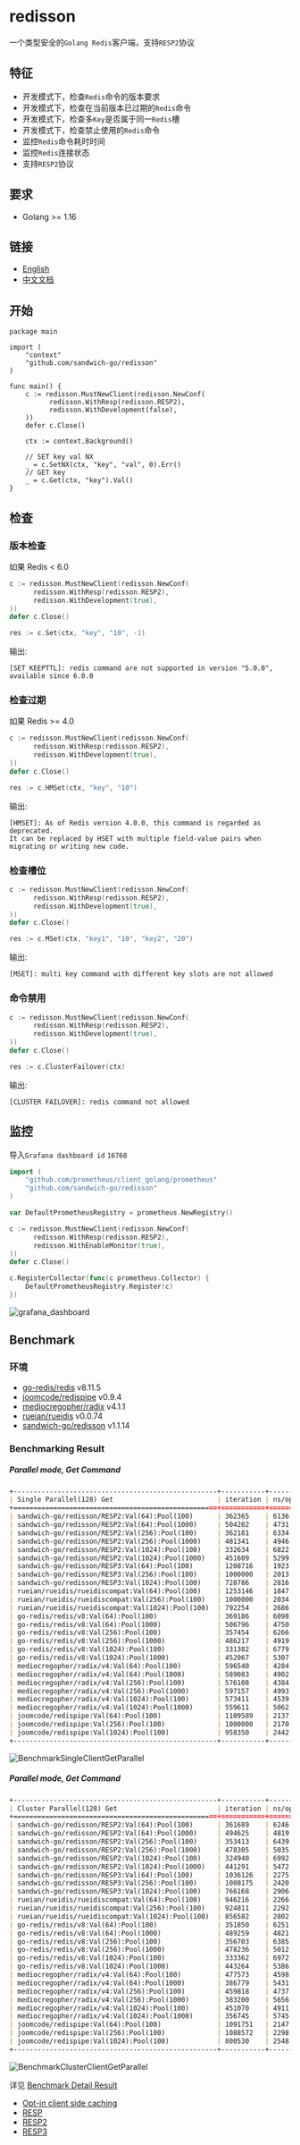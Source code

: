 # redisson

一个类型安全的`Golang Redis`客户端，支持`RESP2`协议

## 特征

* 开发模式下，检查`Redis`命令的版本要求
* 开发模式下，检查在当前版本已过期的`Redis`命令
* 开发模式下，检查多`Key`是否属于同一`Redis`槽
* 开发模式下，检查禁止使用的`Redis`命令
* 监控`Redis`命令耗时时间 
* 监控`Redis`连接状态
* 支持`RESP2`协议


## 要求

* Golang >= 1.16

## 链接
* [English](https://github.com/sandwich-go/redisson/blob/version/1.0/README.md)
* [中文文档](https://github.com/sandwich-go/redisson/blob/version/1.0/README_CN.md)

## 开始

```golang
package main

import (
	"context"
	"github.com/sandwich-go/redisson"
)

func main() {
	c := redisson.MustNewClient(redisson.NewConf(
	      redisson.WithResp(redisson.RESP2), 
	      redisson.WithDevelopment(false), 
	))
	defer c.Close()

	ctx := context.Background()

	// SET key val NX
	_ = c.SetNX(ctx, "key", "val", 0).Err()
	// GET key
	_ = c.Get(ctx, "key").Val()
}
```

## 检查
### 版本检查
如果 Redis < 6.0
```go
c := redisson.MustNewClient(redisson.NewConf(
      redisson.WithResp(redisson.RESP2), 
      redisson.WithDevelopment(true), 
))
defer c.Close()

res := c.Set(ctx, "key", "10", -1)
```
输出:
```text
[SET KEEPTTL]: redis command are not supported in version "5.0.0", available since 6.0.0
```

### 检查过期
如果 Redis >= 4.0
```go
c := redisson.MustNewClient(redisson.NewConf(
      redisson.WithResp(redisson.RESP2), 
      redisson.WithDevelopment(true), 
))
defer c.Close()

res := c.HMSet(ctx, "key", "10")
```
输出:
```text
[HMSET]: As of Redis version 4.0.0, this command is regarded as deprecated.
It can be replaced by HSET with multiple field-value pairs when migrating or writing new code.
```

### 检查槽位
```go
c := redisson.MustNewClient(redisson.NewConf(
      redisson.WithResp(redisson.RESP2), 
      redisson.WithDevelopment(true), 
))
defer c.Close()

res := c.MSet(ctx, "key1", "10", "key2", "20")
```
输出:
```text
[MSET]: multi key command with different key slots are not allowed 
```

### 命令禁用
```go
c := redisson.MustNewClient(redisson.NewConf(
      redisson.WithResp(redisson.RESP2), 
      redisson.WithDevelopment(true), 
))
defer c.Close()

res := c.ClusterFailover(ctx)
```
输出:
```text
[CLUSTER FAILOVER]: redis command not allowed 
```

## 监控

导入`Grafana dashboard id` `16768`

```go
import (
    "github.com/prometheus/client_golang/prometheus"
    "github.com/sandwich-go/redisson"
)

var DefaultPrometheusRegistry = prometheus.NewRegistry()

c := redisson.MustNewClient(redisson.NewConf(
      redisson.WithResp(redisson.RESP2),
      redisson.WithEnableMonitor(true),
))
defer c.Close()

c.RegisterCollector(func(c prometheus.Collector) {
    DefaultPrometheusRegistry.Register(c)
})
```

![grafana_dashboard](https://github.com/sandwich-go/redisson/blob/version/1.0/grafana_dashboard.png)

## Benchmark
### 环境
- [go-redis/redis](https://github.com/go-redis/redis) v8.11.5
- [joomcode/redispipe](https://github.com/joomcode/redispipe) v0.9.4
- [mediocregopher/radix](https://github.com/mediocregopher/radix) v4.1.1
- [rueian/rueidis](https://github.com/rueian/rueidis) v0.0.74
- [sandwich-go/redisson](https://github.com/sandwich-go/redisson) v1.1.14

### Benchmarking Result
##### Parallel mode, Get Command
```markdown
+---------------------------------------------------+-----------+-------+-------+-----------+
| Single Parallel(128) Get                          | iteration | ns/op | B/op  | allocs/op |
+===================================================+===========+=======+=======+===========+
| sandwich-go/redisson/RESP2:Val(64):Pool(100)      | 362365    | 6136  | 279   |        6  |
| sandwich-go/redisson/RESP2:Val(64):Pool(1000)     | 504202    | 4731  | 286   |        6  |
| sandwich-go/redisson/RESP2:Val(256):Pool(100)     | 362181    | 6334  | 487   |        6  |
| sandwich-go/redisson/RESP2:Val(256):Pool(1000)    | 481341    | 4946  | 495   |        6  |
| sandwich-go/redisson/RESP2:Val(1024):Pool(100)    | 332634    | 6822  | 1351  |        6  |
| sandwich-go/redisson/RESP2:Val(1024):Pool(1000)   | 451609    | 5299  | 1360  |        6  |
| sandwich-go/redisson/RESP3:Val(64):Pool(100)      | 1208716   | 1923  | 320   |        4  |
| sandwich-go/redisson/RESP3:Val(256):Pool(100)     | 1000000   | 2013  | 512   |        4  |
| sandwich-go/redisson/RESP3:Val(1024):Pool(100)    | 728786    | 2816  | 1281  |        4  |
| rueian/rueidis/rueidiscompat:Val(64):Pool(100)    | 1253146   | 1847  | 256   |        4  |
| rueian/rueidis/rueidiscompat:Val(256):Pool(100)   | 1000000   | 2034  | 448   |        4  |
| rueian/rueidis/rueidiscompat:Val(1024):Pool(100)  | 792254    | 2686  | 1217  |        4  |
| go-redis/redis/v8:Val(64):Pool(100)               | 369186    | 6098  | 279   |        6  |
| go-redis/redis/v8:Val(64):Pool(1000)              | 506796    | 4750  | 286   |        6  |
| go-redis/redis/v8:Val(256):Pool(100)              | 357454    | 6266  | 487   |        6  |
| go-redis/redis/v8:Val(256):Pool(1000)             | 486217    | 4919  | 495   |        6  |
| go-redis/redis/v8:Val(1024):Pool(100)             | 331382    | 6779  | 1351  |        6  |
| go-redis/redis/v8:Val(1024):Pool(1000)            | 452067    | 5307  | 1360  |        6  |
| mediocregopher/radix/v4:Val(64):Pool(100)         | 596540    | 4284  | 26    |        1  |
| mediocregopher/radix/v4:Val(64):Pool(1000)        | 589083    | 4902  | 54    |        1  |
| mediocregopher/radix/v4:Val(256):Pool(100)        | 576108    | 4384  | 27    |        1  |
| mediocregopher/radix/v4:Val(256):Pool(1000)       | 597157    | 4993  | 54    |        1  |
| mediocregopher/radix/v4:Val(1024):Pool(100)       | 573411    | 4539  | 27    |        1  |
| mediocregopher/radix/v4:Val(1024):Pool(1000)      | 559611    | 5062  | 56    |        1  |
| joomcode/redispipe:Val(64):Pool(100)              | 1109589   | 2137  | 168   |        5  |
| joomcode/redispipe:Val(256):Pool(100)             | 1000000   | 2170  | 377   |        5  |
| joomcode/redispipe:Val(1024):Pool(100)            | 958350    | 2442  | 1241  |        5  |
+---------------------------------------------------+-----------+-------+-------+-----------+  
```

![BenchmarkSingleClientGetParallel](https://github.com/sandwich-go/go-redis-client-benchmark/blob/master/BenchmarkSingleClientGetParallel.png)

##### Parallel mode, Get Command
```markdown
+---------------------------------------------------+-----------+-------+-------+-----------+ 
| Cluster Parallel(128) Get                         | iteration | ns/op | B/op  | allocs/op | 
+===================================================+===========+=======+=======+===========+ 
| sandwich-go/redisson/RESP2:Val(64):Pool(100)      | 361689    | 6246  | 279   |        6  |
| sandwich-go/redisson/RESP2:Val(64):Pool(1000)     | 494625    | 4819  | 286   |        6  |
| sandwich-go/redisson/RESP2:Val(256):Pool(100)     | 353413    | 6439  | 487   |        6  |
| sandwich-go/redisson/RESP2:Val(256):Pool(1000)    | 478305    | 5035  | 494   |        6  |
| sandwich-go/redisson/RESP2:Val(1024):Pool(100)    | 324940    | 6992  | 1351  |        6  |
| sandwich-go/redisson/RESP2:Val(1024):Pool(1000)   | 441291    | 5472  | 1360  |        6  |
| sandwich-go/redisson/RESP3:Val(64):Pool(100)      | 1036126   | 2275  | 320   |        4  |
| sandwich-go/redisson/RESP3:Val(256):Pool(100)     | 1008175   | 2420  | 513   |        4  |
| sandwich-go/redisson/RESP3:Val(1024):Pool(100)    | 766168    | 2906  | 1282  |        4  |
| rueian/rueidis/rueidiscompat:Val(64):Pool(100)    | 946216    | 2266  | 256   |        4  |
| rueian/rueidis/rueidiscompat:Val(256):Pool(100)   | 924811    | 2292  | 448   |        4  |
| rueian/rueidis/rueidiscompat:Val(1024):Pool(100)  | 856582    | 2802  | 1218  |        4  |
| go-redis/redis/v8:Val(64):Pool(100)               | 351850    | 6251  | 279   |        6  |
| go-redis/redis/v8:Val(64):Pool(1000)              | 489259    | 4821  | 286   |        6  |
| go-redis/redis/v8:Val(256):Pool(100)              | 356703    | 6385  | 487   |        6  |
| go-redis/redis/v8:Val(256):Pool(1000)             | 478236    | 5012  | 494   |        6  |
| go-redis/redis/v8:Val(1024):Pool(100)             | 333362    | 6972  | 1351  |        6  |
| go-redis/redis/v8:Val(1024):Pool(1000)            | 443264    | 5386  | 1360  |        6  |
| mediocregopher/radix/v4:Val(64):Pool(100)         | 477573    | 4598  | 113   |        2  |
| mediocregopher/radix/v4:Val(64):Pool(1000)        | 386779    | 5431  | 114   |        2  |
| mediocregopher/radix/v4:Val(256):Pool(100)        | 459818    | 4737  | 113   |        2  |
| mediocregopher/radix/v4:Val(256):Pool(1000)       | 383200    | 5656  | 114   |        2  |
| mediocregopher/radix/v4:Val(1024):Pool(100)       | 451070    | 4911  | 114   |        2  |
| mediocregopher/radix/v4:Val(1024):Pool(1000)      | 356745    | 5745  | 114   |        2  |
| joomcode/redispipe:Val(64):Pool(100)              | 1091751   | 2147  | 170   |        5  |
| joomcode/redispipe:Val(256):Pool(100)             | 1088572   | 2298  | 379   |        5  |
| joomcode/redispipe:Val(1024):Pool(100)            | 800530    | 2548  | 1246  |        5  |
+---------------------------------------------------+-----------+-------+-------+-----------+ 
```

![BenchmarkClusterClientGetParallel](https://github.com/sandwich-go/go-redis-client-benchmark/blob/master/BenchmarkClusterClientGetParallel.png)

详见 [Benchmark Detail Result](https://github.com/sandwich-go/go-redis-client-benchmark)



* [Opt-in client side caching](https://redis.io/docs/manual/client-side-caching/)
* [RESP](https://redis.io/docs/reference/protocol-spec/)
* [RESP2](https://github.com/redis/redis-specifications/blob/master/protocol/RESP2.md)
* [RESP3](https://github.com/antirez/RESP3/blob/master/spec.md)